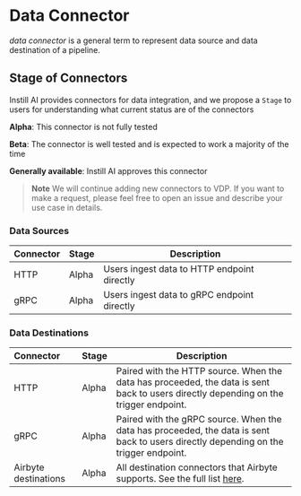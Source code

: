 # Data Connector

_data connector_ is a general term to represent data source and data destination of a pipeline.

## Stage of Connectors

Instill AI provides connectors for data integration, and we propose a `Stage` to users for understanding what current status are of the connectors

**Alpha**: This connector is not fully tested

**Beta**: The connector is well tested and is expected to work a majority of the time

**Generally available**: Instill AI approves this connector

> **Note**
> We will continue adding new connectors to VDP. If you want to make a request, please feel free to open an issue and describe your use case in details.

### Data Sources

| Connector | Stage | Description |
| :--- | :--- | --- |
| HTTP | Alpha | Users ingest data to HTTP endpoint directly |
| gRPC | Alpha | Users ingest data to gRPC endpoint directly |

### Data Destinations

| Connector | Stage | Description |
| :--- | :--- | --- |
| HTTP | Alpha | Paired with the HTTP source. When the data has proceeded, the data is sent back to users directly depending on the trigger endpoint. |
| gRPC | Alpha | Paired with the gRPC source. When the data has proceeded, the data is sent back to users directly depending on the trigger endpoint. |
| Airbyte destinations | Alpha | All destination connectors that Airbyte supports. See the full list [here](https://docs.airbyte.com/integrations/). |
